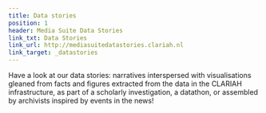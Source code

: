```yaml
---
title: Data stories
position: 1
header: Media Suite Data Stories
link_txt: Data Stories
link_url: http://mediasuitedatastories.clariah.nl
link_target: _datastories
---
```


Have a look at our data stories: narratives interspersed with visualisations gleaned from facts and figures extracted from the data in the CLARIAH infrastructure, as part of a scholarly investigation, a datathon, or assembled by archivists inspired by events in the news! 